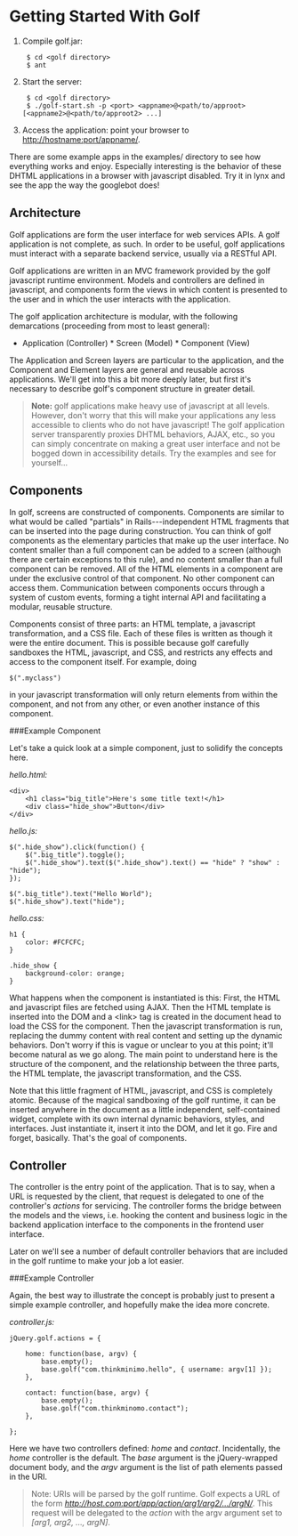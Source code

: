 Getting Started With Golf
=========================

1. Compile golf.jar:
        
        $ cd <golf directory>
        $ ant

2. Start the server:

        $ cd <golf directory>
        $ ./golf-start.sh -p <port> <appname>@<path/to/approot> [<appname2>@<path/to/approot2> ...] 

3. Access the application: point your browser to <http://hostname:port/appname/>.

There are some example apps in the examples/ directory to see how
everything works and enjoy. Especially interesting is the behavior of
these DHTML applications in a browser with javascript disabled. Try it
in lynx and see the app the way the googlebot does!

Architecture
------------

Golf applications are form the user interface for web services APIs. A
golf application is not complete, as such. In order to be useful, golf
applications must interact with a separate backend service, usually via
a RESTful API.

Golf applications are written in an MVC framework provided by the golf
javascript runtime environment. Models and controllers are defined in
javascript, and components form the views in which content is presented
to the user and in which the user interacts with the application.

The golf application architecture is modular, with the following
demarcations (proceeding from most to least general):

* Application (Controller) * Screen (Model) * Component (View)

The Application and Screen layers are particular to the application,
and the Component and Element layers are general and reusable across
applications. We'll get into this a bit more deeply later, but first
it's necessary to describe golf's component structure in greater detail.

> __Note:__ golf applications make heavy use of javascript at all
> levels. However, don't worry that this will make your applications
> any less accessible to clients who do not have javascript! The golf
> application server transparently proxies DHTML behaviors, AJAX, etc.,
> so you can simply concentrate on making a great user interface and not
> be bogged down in accessibility details. Try the examples and see for
> yourself...

Components
----------

In golf, screens are constructed of components. Components are similar
to what would be called "partials" in Rails---independent HTML fragments
that can be inserted into the page during construction. You can think
of golf components as the elementary particles that make up the user
interface. No content smaller than a full component can be added to
a screen (although there are certain exceptions to this rule), and no
content smaller than a full component can be removed. All of the HTML
elements in a component are under the exclusive control of that component.
No other component can access them. Communication between components
occurs through a system of custom events, forming a tight internal API
and facilitating a modular, reusable structure.

Components consist of three parts: an HTML template, a javascript
transformation, and a CSS file. Each of these files is written as though
it were the entire document. This is possible because golf carefully
sandboxes the HTML, javascript, and CSS, and restricts any effects and
access to the component itself. For example, doing

    $(".myclass")

in your javascript transformation will only return elements from within
the component, and not from any other, or even another instance of
this component.

###Example Component

Let's take a quick look at a simple component, just to solidify the
concepts here.

_hello.html:_

    <div>
        <h1 class="big_title">Here's some title text!</h1>
        <div class="hide_show">Button</div>
    </div>

_hello.js:_

    $(".hide_show").click(function() {
        $(".big_title").toggle();
        $(".hide_show").text($(".hide_show").text() == "hide" ? "show" : "hide");
    });
    
    $(".big_title").text("Hello World");
    $(".hide_show").text("hide");

_hello.css:_

    h1 {
        color: #FCFCFC;
    }
    
    .hide_show {
        background-color: orange;
    }

What happens when the component is instantiated is this: First, the HTML
and javascript files are fetched using AJAX. Then the HTML template is
inserted into the DOM and a &lt;link&gt; tag is created in the document
head to load the CSS for the component. Then the javascript transformation
is run, replacing the dummy content with real content and setting up
the dynamic behaviors. Don't worry if this is vague or unclear to you
at this point; it'll become natural as we go along. The main point to
understand here is the structure of the component, and the relationship
between the three parts, the HTML template, the javascript transformation,
and the CSS.

Note that this little fragment of HTML, javascript, and CSS is completely
atomic. Because of the magical sandboxing of the golf runtime, it can be
inserted anywhere in the document as a little independent, self-contained
widget, complete with its own internal dynamic behaviors, styles, and
interfaces. Just instantiate it, insert it into the DOM, and let it
go. Fire and forget, basically. That's the goal of components.

Controller
----------

The controller is the entry point of the application. That is to say,
when a URL is requested by the client, that request is delegated to one
of the controller's _actions_ for servicing. The controller forms the
bridge between the models and the views, i.e. hooking the content and
business logic in the backend application interface to the components
in the frontend user interface.

Later on we'll see a number of default controller behaviors that are
included in the golf runtime to make your job a lot easier.

###Example Controller

Again, the best way to illustrate the concept is probably just to present
a simple example controller, and hopefully make the idea more concrete.

_controller.js:_

    jQuery.golf.actions = {

        home: function(base, argv) {
            base.empty();
            base.golf("com.thinkminimo.hello", { username: argv[1] });
        },

        contact: function(base, argv) {
            base.empty();
            base.golf("com.thinkminomo.contact");
        },

    };

Here we have two controllers defined: _home_ and _contact_. Incidentally,
the _home_ controller is the default. The _base_ argument is the
jQuery-wrapped document body, and the _argv_ argument is the list of
path elements passed in the URI.

> Note: URIs will be parsed by the golf runtime. Golf expects a URL of
> the form _http://host.com:port/app/action/arg1/arg2/.../argN/_. This
> request will be delegated to the _action_ with the argv argument set
> to _[arg1, arg2, ..., argN]_.
